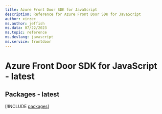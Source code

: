 ```yaml
---
title: Azure Front Door SDK for JavaScript
description: Reference for Azure Front Door SDK for JavaScript
author: xirzec
ms.author: jeffish
ms.data: 07/22/2023
ms.topic: reference
ms.devlang: javascript
ms.service: frontdoor
---
```

# Azure Front Door SDK for JavaScript - latest
## Packages - latest
[!INCLUDE [packages](front-door-index.md)]